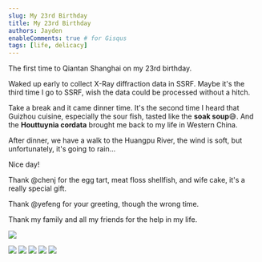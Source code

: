 ```yaml
---
slug: My 23rd Birthday
title: My 23rd Birthday
authors: Jayden
enableComments: true # for Gisqus
tags: [life, delicacy]
---
```


The first time to Qiantan Shanghai on my 23rd birthday. 

Waked up early to collect X-Ray diffraction data in SSRF. Maybe it's the third time I go to SSRF, wish the data could be processed without a hitch.

Take a break and it came dinner time. It's the second time I heard that Guizhou cuisine, especially the sour fish, tasted like the **soak soup**😅. And the **Houttuynia cordata** brought me back to my life in Western China.

After dinner, we have a walk to the Huangpu River, the wind is soft, but unfortunately, it's going to rain...

Nice day!

Thank @chenj for the egg tart, meat floss shellfish, and wife cake, it's a really special gift.

Thank @yefeng for your greeting, though the wrong time.

Thank my family and all my friends for the help in my life.

![](assets/IMG_2665.jpeg)
<!--truncate-->
![](assets/IMG_2667.jpeg)
![](assets/IMG_2668.jpeg)
![](assets/IMG_2669.jpeg)
![](assets/IMG_2670.jpeg)
![](assets/IMG_2671.jpeg)
